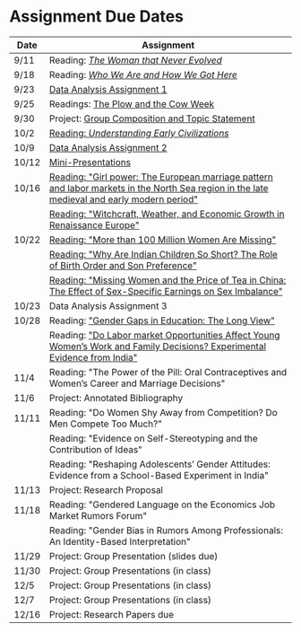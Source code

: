 # Assignment Due Dates

| Date | Assignment |
| ------- | -------------- |
| 9/11 | Reading:  [_The Woman that Never Evolved_](https://www.gradescope.com/courses/439200/assignments/2233713/) |
| 9/18 | Reading:  [_Who We Are and How We Got Here_](https://www.gradescope.com/courses/439200/assignments/2254927/) |
| 9/23 | [Data Analysis Assignment 1](data1.html) |
| 9/25 | Readings:  [The Plow and the Cow Week](https://www.gradescope.com/courses/439200/assignments/2275112/) |
| 9/30 | Project:  [Group Composition and Topic Statement](https://www.gradescope.com/courses/439200/assignments/2292078/) |
| 10/2 | [Reading:  _Understanding Early Civilizations_](https://www.gradescope.com/courses/439200/assignments/2295453/) |
| 10/9 | [Data Analysis Assignment 2](data2.html) |
| 10/12 | [Mini-Presentations](https://www.gradescope.com/courses/439200/assignments/2341459/) |
| 10/16 | [Reading:  "Girl power: The European marriage pattern and labor markets in the North Sea region in the late medieval and early modern period"](https://www.gradescope.com/courses/439200/assignments/2341367/) |
|     | [Reading:   "Witchcraft, Weather, and Economic Growth in Renaissance Europe"](https://www.gradescope.com/courses/439200/assignments/2341367/) |
| 10/22 | [Reading:  "More than 100 Million Women Are Missing"](https://www.gradescope.com/courses/439200/assignments/2362686/) |
|       | [Reading:  "Why Are Indian Children So Short? The Role of Birth Order and Son Preference"](https://www.gradescope.com/courses/439200/assignments/2362686/) |
|       | [Reading:  "Missing Women and the Price of Tea in China: The Effect of Sex-Specific Earnings on Sex Imbalance"](https://www.gradescope.com/courses/439200/assignments/2362686/) |
| 10/23 | Data Analysis Assignment 3 |
| 10/28 | Reading:  ["Gender Gaps in Education: The Long View"](https://www.gradescope.com/courses/439200/assignments/2383180/) |
|       | Reading:  ["Do Labor market Opportunities Affect Young Women’s Work and Family Decisions? Experimental Evidence from India"](https://www.gradescope.com/courses/439200/assignments/2383180/) |
| 11/4 | Reading:  "The Power of the Pill: Oral Contraceptives and Women’s Career and Marriage Decisions" |
| 11/6 | Project:  Annotated Bibliography |
| 11/11 | Reading: "Do Women Shy Away from Competition? Do Men Compete Too Much?" |
|       | Reading: "Evidence on Self-Stereotyping and the Contribution of Ideas" |
|       | Reading: "Reshaping Adolescents’ Gender Attitudes: Evidence from a School-Based Experiment in India" |
| 11/13 | Project:  Research Proposal |
| 11/18 | Reading:  "Gendered Language on the Economics Job Market Rumors Forum" |
|       | Reading:  "Gender Bias in Rumors Among Professionals: An Identity-Based Interpretation" |
| 11/29 | Project:  Group Presentation (slides due) |
| 11/30 | Project:  Group Presentations (in class) |
| 12/5 | Project:  Group Presentations (in class) |
| 12/7 | Project:  Group Presentations (in class) |
| 12/16 | Project:  Research Papers due |

